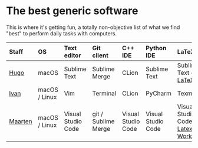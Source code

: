 
# The best generic software


This is where it's getting fun, a totally non-objective list of what we find "best" to perform daily tasks with computers.

| Staff       | OS | Text editor  | Git client | C++ IDE | Python IDE | LaTeX | Reference manager |
| :---------- | :- | :----------- | :--------- | :------ | :--------- | :---- | :---------------- |
| [Hugo](https://3d.bk.tudelft.nl/hledoux) | macOS | Sublime Text | Sublime Merge | CLion | Sublime Text | Sublime Text + [LaTeXTools](https://latextools.readthedocs.io/en/latest/) | Jabref |
| [Ivan](https://3d.bk.tudelft.nl/ipaden) | macOS / Linux | Vim | Terminal | CLion | PyCharm | Texmaker | Mendeley
| [Maarten](https://evetion.nl) | macOS / Linux | Visual Studio Code | git / Sublime Merge | Visual Studio Code | Visual Studio Code | Visual Studio Code + [Latex Workshop](https://marketplace.visualstudio.com/items?itemName=James-Yu.latex-workshop) | Zotero |
